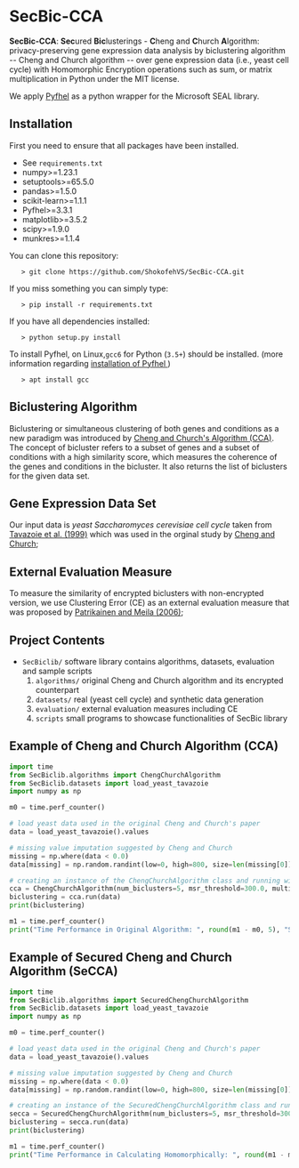 # SecBic-CCA

**SecBic-CCA**: **Sec**ured **Bic**lusterings - **C**heng and **C**hurch **A**lgorithm: privacy-preserving gene expression data analysis by biclustering algorithm -- Cheng and Church algorithm -- over gene expression data (i.e., yeast cell cycle) with Homomorphic Encryption operations such as sum, or matrix multiplication in Python under the MIT license.

We apply [Pyfhel](https://pyfhel.readthedocs.io/en/latest/) as a python wrapper for the Microsoft SEAL library. 

## Installation
First you need to ensure that all packages have been installed.
+ See `requirements.txt`
+ numpy>=1.23.1
+ setuptools>=65.5.0
+ pandas>=1.5.0
+ scikit-learn>=1.1.1
+ Pyfhel>=3.3.1
+ matplotlib>=3.5.2
+ scipy>=1.9.0
+ munkres>=1.1.4

You can clone this repository:

	   > git clone https://github.com/ShokofehVS/SecBic-CCA.git

If you miss something you can simply type:

	   > pip install -r requirements.txt

If you have all dependencies installed:

	   > python setup.py install

To install Pyfhel, on Linux,`gcc6` for Python (`3.5+`) should be installed. (more information regarding [installation of Pyfhel ](https://github.com/ibarrond/Pyfhel))

	   > apt install gcc 

## Biclustering Algorithm
Biclustering or simultaneous clustering of both genes and conditions as a new paradigm was introduced by [Cheng and Church's Algorithm (CCA)](https://www.researchgate.net/profile/George_Church/publication/2329589_Biclustering_of_Expression_Data/links/550c04030cf2063799394f5e.pdf). The concept of bicluster refers to a subset of
genes and a subset of conditions with a high similarity score, which measures the coherence of the genes and conditions in the bicluster. It also returns the list of biclusters for the given data set. 

## Gene Expression Data Set
Our input data is *yeast Saccharomyces cerevisiae cell cycle* taken from [Tavazoie et al. (1999)](https://pubmed.ncbi.nlm.nih.gov/10391217/) which was used in the orginal study by [Cheng and Church](https://www.researchgate.net/profile/George_Church/publication/2329589_Biclustering_of_Expression_Data/links/550c04030cf2063799394f5e.pdf);

## External Evaluation Measure
To measure the similarity of encrypted biclusters with non-encrypted version, we use Clustering Error (CE) as an external evaluation measure that was proposed by [Patrikainen and Meila (2006)](http://ieeexplore.ieee.org/abstract/document/1637417/);

## Project Contents
- `SecBiclib/` software library contains algorithms, datasets, evaluation and sample scripts 
  1. `algorithms/` original Cheng and Church algorithm and its encrypted counterpart
  2. `datasets/` real (yeast cell cycle) and synthetic data generation 
  3. `evaluation/` external evaluation measures including CE
  4. `scripts` small programs to showcase functionalities of SecBic library

## Example of Cheng and Church Algorithm (CCA)
```python
import time
from SecBiclib.algorithms import ChengChurchAlgorithm
from SecBiclib.datasets import load_yeast_tavazoie
import numpy as np

m0 = time.perf_counter()

# load yeast data used in the original Cheng and Church's paper
data = load_yeast_tavazoie().values

# missing value imputation suggested by Cheng and Church
missing = np.where(data < 0.0)
data[missing] = np.random.randint(low=0, high=800, size=len(missing[0]))

# creating an instance of the ChengChurchAlgorithm class and running with the parameters
cca = ChengChurchAlgorithm(num_biclusters=5, msr_threshold=300.0, multiple_node_deletion_threshold=1.2)
biclustering = cca.run(data)
print(biclustering)

m1 = time.perf_counter()
print("Time Performance in Original Algorithm: ", round(m1 - m0, 5), "Seconds")
```
## Example of Secured Cheng and Church Algorithm (SeCCA)
```python
import time
from SecBiclib.algorithms import SecuredChengChurchAlgorithm
from SecBiclib.datasets import load_yeast_tavazoie
import numpy as np

m0 = time.perf_counter()

# load yeast data used in the original Cheng and Church's paper
data = load_yeast_tavazoie().values

# missing value imputation suggested by Cheng and Church
missing = np.where(data < 0.0)
data[missing] = np.random.randint(low=0, high=800, size=len(missing[0]))

# creating an instance of the SecuredChengChurchAlgorithm class and running with the parameters
secca = SecuredChengChurchAlgorithm(num_biclusters=5, msr_threshold=300.0, multiple_node_deletion_threshold=1.2)
biclustering = secca.run(data)
print(biclustering)

m1 = time.perf_counter()
print("Time Performance in Calculating Homomorphically: ", round(m1 - m0, 5), "Seconds")
```
